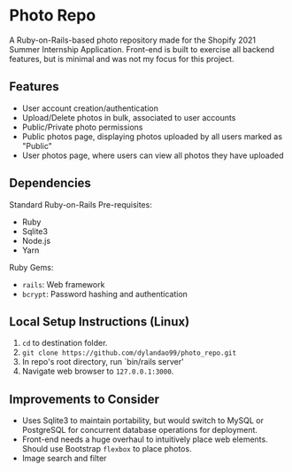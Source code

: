 # Photo Repo

A Ruby-on-Rails-based photo repository made for the Shopify 2021 Summer Internship Application. Front-end is built to exercise all backend features, but is minimal and was not my focus for this project. 

## Features
- User account creation/authentication
- Upload/Delete photos in bulk, associated to user accounts
- Public/Private photo permissions
- Public photos page, displaying photos uploaded by all users marked as "Public"
- User photos page, where users can view all photos they have uploaded

## Dependencies
Standard Ruby-on-Rails Pre-requisites:
- Ruby
- Sqlite3
- Node.js
- Yarn

Ruby Gems:
- `rails`: Web framework
- `bcrypt`: Password hashing and authentication

## Local Setup Instructions (Linux)
1. `cd` to destination folder.
2. `git clone https://github.com/dylandao99/photo_repo.git`
3. In repo's root directory, run `bin/rails server'
4. Navigate web browser to `127.0.0.1:3000`.

## Improvements to Consider
- Uses Sqlite3 to maintain portability, but would switch to MySQL or PostgreSQL for concurrent database operations for deployment.
- Front-end needs a huge overhaul to intuitively place web elements. Should use Bootstrap `flexbox` to place photos.
- Image search and filter
